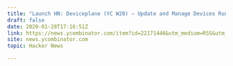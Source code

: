 ```yaml
---
title: "Launch HN: Deviceplane (YC W20) – Update and Manage Devices Running Linux"
draft: false
date: 2020-01-28T17:16:51Z
link: https://news.ycombinator.com/item?id=22171446&utm_medium=RSS&utm_source=hune
site: news.ycombinator.com
topic: Hacker News  

---
```

